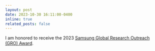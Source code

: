 ```yaml
---
layout: post
date: 2023-10-30 16:11:00-0400
inline: true
related_posts: false
---
```


I am honored to receive the 2023 [Samsung Global Research Outreach (GRO) Award](https://www.sait.samsung.co.kr/saithome/about/collabo_recipients.do).